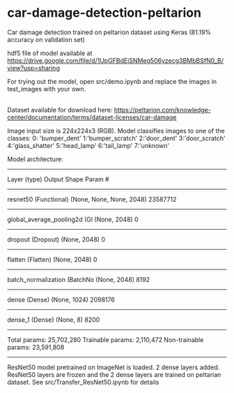 # car-damage-detection-peltarion
Car damage detection trained on peltarion dataset using Keras (81.19% accuracy on validation set)

hdf5 file of model available at https://drive.google.com/file/d/1UpGFBdEjSNMeg506yzecg3BMbBSfN0_B/view?usp=sharing

For trying out the model, open src/demo.ipynb and replace the images in test_images with your own. <br><br>


Dataset available for download here: https://peltarion.com/knowledge-center/documentation/terms/dataset-licenses/car-damage

Image input size is 224x224x3 (RGB). Model classifies images to one of the classes:
0: 'bumper_dent'
1:'bumper_scratch'
2:'door_dent'
3:'door_scratch'
4:'glass_shatter'
5:'head_lamp'
6:'tail_lamp'
7:'unknown'<br>

Model architecture:
_________________________________________________________________
Layer (type)                 Output Shape              Param #   
_________________________________________________________________
resnet50 (Functional)        (None, None, None, 2048)  23587712  
_________________________________________________________________
global_average_pooling2d (Gl (None, 2048)              0         
_________________________________________________________________
dropout (Dropout)            (None, 2048)              0         
_________________________________________________________________
flatten (Flatten)            (None, 2048)              0         
_________________________________________________________________
batch_normalization (BatchNo (None, 2048)              8192      
_________________________________________________________________
dense (Dense)                (None, 1024)              2098176   
_________________________________________________________________
dense_1 (Dense)              (None, 8)                 8200      
_________________________________________________________________
Total params: 25,702,280
Trainable params: 2,110,472
Non-trainable params: 23,591,808
_________________________________________________________________


ResNet50 model pretrained on ImageNet is loaded. 2 dense layers added. ResNet50 layers are frozen and the 2 dense layers are trained on peltarian dataset. See src/Transfer_ResNet50.ipynb for details
